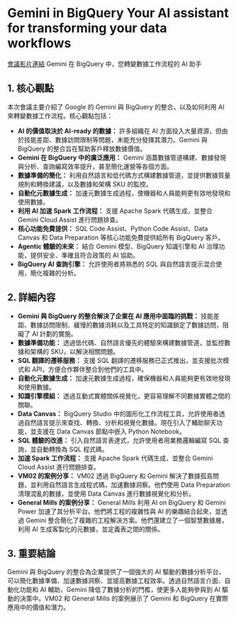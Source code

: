 # Gemini in BigQuery Your AI assistant for transforming your data workflows

[會議影片連結](https://www.youtube.com/watch?v=n1sFLL7ccTM)
Gemini 在 BigQuery 中，您轉變數據工作流程的 AI 助手

## 1. 核心觀點

本次會議主要介紹了 Google 的 Gemini 與 BigQuery 的整合，以及如何利用 AI 來轉變數據工作流程。核心觀點包括：

*   **AI 的價值取決於 AI-ready 的數據：** 許多組織在 AI 方面投入大量資源，但由於技能差距、數據訪問限制等問題，未能充分發揮其潛力。Gemini 與 BigQuery 的整合旨在幫助客戶釋放數據價值。
*   **Gemini 在 BigQuery 中的廣泛應用：** Gemini 涵蓋數據管道構建、數據發現與分析、查詢編寫效率提升，甚至簡化運營等各個方面。
*   **數據準備的簡化：** 利用自然語言和低代碼方式構建數據管道，並提供數據質量規則和轉換建議，以及數據和架構 SKU 的監控。
*   **自動化元數據生成：** 加速元數據生成過程，使機器和人員能夠更有效地發現和使用數據。
*   **利用 AI 加速 Spark 工作流程：** 支援 Apache Spark 代碼生成，並整合 Gemini Cloud Assist 進行問題排查。
*   **核心功能免費提供：** SQL Code Assist、Python Code Assist、Data Canvas 和 Data Preparation 等核心功能免費提供給所有 BigQuery 客戶。
*   **Agentic 體驗的未來：** 結合 Gemini 模型、BigQuery 知識引擎和 AI 治理功能，提供安全、準確且符合政策的 AI 協助。
*   **BigQuery AI 查詢引擎：** 允許使用者將熟悉的 SQL 與自然語言提示混合使用，簡化複雜的分析。

## 2. 詳細內容

*   **Gemini 與 BigQuery 的整合解決了企業在 AI 應用中面臨的挑戰：** 技能差距、數據訪問限制、緩慢的數據消耗以及工具特定的知識鎖定了數據訪問，阻礙了 AI 計劃的實施。
*   **數據準備功能：** 透過低代碼、自然語言優先的體驗來構建數據管道，並監控數據和架構的 SKU，以解決相關問題。
*   **SQL 翻譯的遷移服務：** 支援 SQL 翻譯的遷移服務已正式推出，並支援批次模式和 API，方便合作夥伴整合到他們的工具中。
*   **自動化元數據生成：** 加速元數據生成過程，確保機器和人員能夠更有效地發現和使用數據。
*   **知識引擎模組：** 透過互動式實體關係視覺化，更容易理解不同數據實體之間的關聯。
*   **Data Canvas：** BigQuery Studio 中的圖形化工作流程工具，允許使用者透過自然語言提示來查找、轉換、分析和視覺化數據。現在引入了輔助聊天功能，並支援在 Data Canvas 節點中嵌入 Python Notebook。
*   **SQL 體驗的改進：** 引入自然語言表達式，允許使用者用業務邏輯編寫 SQL 查詢，並自動轉換為 SQL 程式碼。
*   **加速 Spark 工作流程：** 支援 Apache Spark 代碼生成，並整合 Gemini Cloud Assist 進行問題排查。
*   **VM02 的案例分享：** VM02 透過 BigQuery 和 Gemini 解決了數據孤島問題，並利用自然語言生成程式碼，加速數據洞察。他們使用 Data Preparation 清理混亂的數據，並使用 Data Canvas 進行數據視覺化和分析。
*   **General Mills 的案例分享：** General Mills 利用 AI on BigQuery 和 Gemini Power 加速了其分析平台。他們將工程的複雜性與 AI 的樂趣結合起來，並透過 Gemini 整合簡化了複雜的工程解決方案。他們還建立了一個智慧數據層，利用 AI 生成客製化的元數據，並定義表之間的關係。

## 3. 重要結論

Gemini 與 BigQuery 的整合為企業提供了一個強大的 AI 驅動的數據分析平台，可以簡化數據準備、加速數據洞察、並提高數據工程效率。透過自然語言介面、自動化功能和 AI 輔助，Gemini 降低了數據分析的門檻，使更多人能夠參與到 AI 驅動的決策中。VM02 和 General Mills 的案例展示了 Gemini 和 BigQuery 在實際應用中的價值和潛力。
